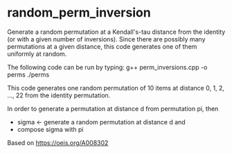 # random_perm_inversion
Generate a random permutation at a Kendall's-tau distance from the identity 
(or with a given number of inversions). Since there are possibly many permutations
at a given distance, this code generates one of them uniformly at random. 

The following code can be run by typing:
    g++ perm_inversions.cpp -o perms
    ./perms

This code generates one random permutation of 10 items at
distance 0, 1, 2, ..., 22 from the identity permutation. 

In order to generate a permutation at distance d from 
permutation pi, then 
  - sigma <- generate a random permutation at distance d and 
  - compose sigma with pi

Based on https://oeis.org/A008302
